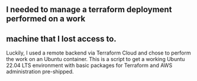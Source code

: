 
## I needed to manage a terraform deployment performed on a work 
## machine that I lost access to.

Luckily, I used a remote backend via Terraform Cloud and chose
to perform the work on an Ubuntu container. This is a script to get a working
Ubuntu 22.04 LTS environment with basic packages for Terraform and AWS 
administration pre-shipped. 
